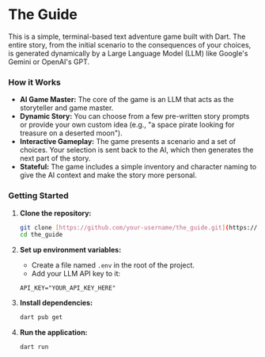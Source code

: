 # The Guide

This is a simple, terminal-based text adventure game built with Dart. The entire story, from the initial scenario to the consequences of your choices, is generated dynamically by a Large Language Model (LLM) like Google's Gemini or OpenAI's GPT.

### How it Works

* **AI Game Master:** The core of the game is an LLM that acts as the storyteller and game master.
* **Dynamic Story:** You can choose from a few pre-written story prompts or provide your own custom idea (e.g., "a space pirate looking for treasure on a deserted moon").
* **Interactive Gameplay:** The game presents a scenario and a set of choices. Your selection is sent back to the AI, which then generates the next part of the story.
* **Stateful:** The game includes a simple inventory and character naming to give the AI context and make the story more personal.


### Getting Started

1.  **Clone the repository:**
    ```bash
    git clone [https://github.com/your-username/the_guide.git](https://github.com/your-username/the_guide.git)
    cd the_guide
    ```

2.  **Set up environment variables:**
    * Create a file named `.env` in the root of the project.
    * Add your LLM API key to it:
    ```
    API_KEY="YOUR_API_KEY_HERE"
    ```

3.  **Install dependencies:**
    ```bash
    dart pub get
    ```

4.  **Run the application:**
    ```bash
    dart run
    ```
